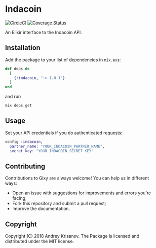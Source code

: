 # Indacoin

[![CircleCI](https://circleci.com/gh/akrisanov/indacoin.svg?style=svg)](https://circleci.com/gh/akrisanov/indacoin)
[![Coverage Status](https://coveralls.io/repos/github/akrisanov/indacoin/badge.svg?branch=master)](https://coveralls.io/github/akrisanov/indacoin?branch=master)

An Elixir interface to the Indacoin API.

## Installation

Add the package to your list of dependencies in `mix.exs`:

```elixir
def deps do
  [
    {:indacoin, "~> 1.0.1"}
  ]
end
```

and run

```bash
mix deps.get
```

## Usage

Set your API credentials if you do authenticated requests:

```elixir
config :indacoin,
  partner_name: "YOUR_INDACOIN_PARTNER_NAME",
  secret_key: "YOUR_INDACOIN_SECRET_KEY"
```

## Contributing

Contributions to Gixy are always welcome! You can help us in different ways:

* Open an issue with suggestions for improvements and errors you're facing;
* Fork this repository and submit a pull request;
* Improve the documentation.

## Copyright

Copyright (C) 2018 Andrey Krisanov. The Package is licensed and distributed under the MIT license.
